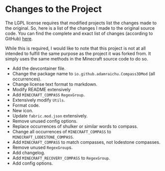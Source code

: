 # Changes to the Project

The LGPL license requires that modified projects list the changes made to the original. So, here is a list of the changes I made to the original source code. You can find the complete and exact list of changes (according to GitHub) [here](https://github.com/BVengo/simple-shulker-preview/compare/59f12c389d47c68735d72aa7adbfe99a35ab2f06...AdamRaichu:Compass3D:main).

While this is required, I would like to note that this project is not at all intended to fulfill the same purpose as the project it was forked from. It simply uses the same methods in the Minecraft source code to do so.

- Add the devcontainer file.
- Change the package name to `io.github.adamraichu.Compass3DMod` (all occurrences).
- Change license text format to markdown.
- Modify README extensively
- Add `MINECRAFT_COMPASS` `RegexGroup`.
- Extensively modify `Utils`.
- Format code.
- New icon.
- Update `fabric.mod.json` extensively.
- Remove unused config options.
- Replace occurrences of shulker or similar words to compass.
- Change all occurrences of `MINECRAFT_COMPASS` to `MINECRAFT_LODESTONE_COMPASS`.
- Add `MINECRAFT_COMPASS` to match compasses, not lodestone compasses.
- Remove unused `RegexGroup`s.
- Add changelog.
- Add `MINECRAFT_RECOVERY_COMPASS` to `RegexGroup`.
- Add config options.
